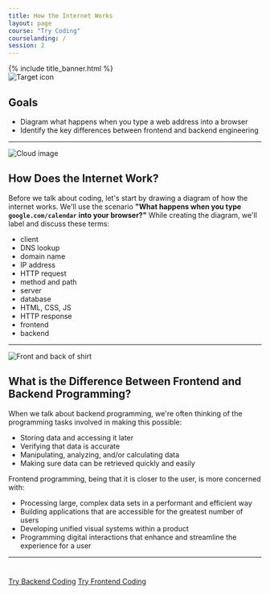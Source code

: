 ```yaml
---
title: How the Internet Works
layout: page
course: "Try Coding"
courselanding: /
session: 2
---
```


<div id="wrapper">
  <div id="content-container">
    {% include title_banner.html %}
    <section>
      <img class="section-image" src="{{ site.url }}/assets/images/goals.svg" alt="Target icon">
      <h2 class="section-header">Goals</h2>
      <ul>
        <li>Diagram what happens when you type a web address into a browser</li>
        <li>Identify the key differences between frontend and backend engineering</li>
      </ul>
    </section>
    <hr>
    <section class="intro-section">
      <img class="section-image" src="{{ site.url }}/assets/images/internet.png" alt="Cloud image">
      <h2 class="section-header">How Does the Internet Work?</h2>
      <div class="intro-section-container">
        <p>Before we talk about coding, let's start by drawing a diagram of how the internet works. We'll use the scenario <b>"What happens when you type <code>google.com/calendar</code> into your browser?"</b> While creating the diagram, we'll label and discuss these terms:</p>
        <ul>
          <li>client</li>
          <li>DNS lookup</li>
          <li>domain name</li>
          <li>IP address</li>
          <li>HTTP request</li>
          <li>method and path</li>
          <li>server</li>
          <li>database</li>
          <li>HTML, CSS, JS</li>
          <li>HTTP response</li>
          <li>frontend</li>
          <li>backend</li>
        </ul>
      </div>
    </section>
    <hr>
    <section>
      <img class="section-image" src="{{ site.url }}/assets/images/frontback.svg" alt="Front and back of shirt">
      <h2 class="section-header">What is the Difference Between Frontend and Backend Programming?</h2>
      <p>When we talk about <span class="vocab">backend programming</span>, we're often thinking of the programming tasks involved in making this possible:</p>
      <ul>
        <li>Storing data and accessing it later</li>
        <li>Verifying that data is accurate</li>
        <li>Manipulating, analyzing, and/or calculating data</li>
        <li>Making sure data can be retrieved quickly and easily</li>
      </ul>
      <p><span class="vocab">Frontend programming</span>, being that it is closer to the user, is more concerned with:</p>
      <ul>
        <li>Processing large, complex data sets in a performant and efficient way</li>
        <li>Building applications that are accessible for the greatest number of users</li>
        <li>Developing unified visual systems within a product</li>
        <li>Programming digital interactions that enhance and streamline the experience for a user</li>
      </ul>
    </section>
    <hr>
    <section style="padding-top: 25px;">
      <a class="btn btn-dark" href="{{ site.url }}/backend">Try Backend Coding</a>
      <a class="btn btn-dark" href="{{ site.url }}/frontend">Try Frontend Coding</a>
    </section>
  </div>
</div>



